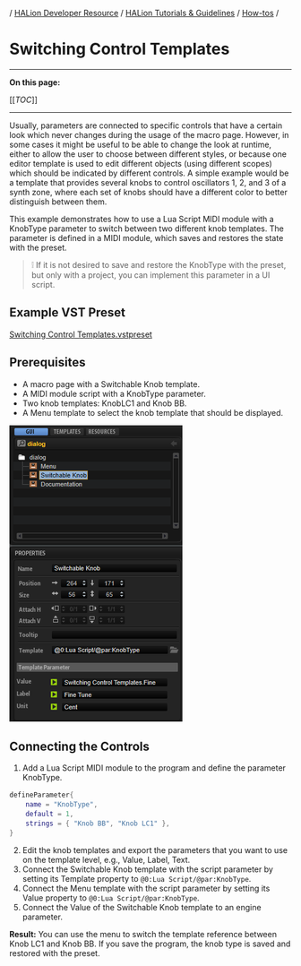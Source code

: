 / [HALion Developer Resource](../../HALion-Developer-Resource.md) / [HALion Tutorials & Guidelines](./HALion-Tutorials-Guidelines.md) / [How-tos](./How-tos.md) /

# Switching Control Templates

---

**On this page:**

[[_TOC_]]

---

Usually, parameters are connected to specific controls that have a certain look which never changes during the usage of the macro page. However, in some cases it might be useful to be able to change the look at runtime, either to allow the user to choose between different styles, or because one editor template is used to edit different objects (using different scopes) which should be indicated by different controls. A simple example would be a template that provides several knobs to control oscillators 1, 2, and 3 of a synth zone, where each set of knobs should have a different color to better distinguish between them.

This example demonstrates how to use a Lua Script MIDI module with a KnobType parameter to switch between two different knob templates. The parameter is defined in a MIDI module, which saves and restores the state with the preset. 

>&#10069; If it is not desired to save and restore the KnobType with the preset, but only with a project, you can implement this parameter in a UI script.

## Example VST Preset

[Switching Control Templates.vstpreset](../vstpresets/Switching%20Control%20Templates.vstpreset)

## Prerequisites

* A macro page with a Switchable Knob template.
* A MIDI module script with a KnobType parameter.
* Two knob templates: KnobLC1 and Knob BB.
* A Menu template to select the knob template that should be displayed.

![Switcing Control Templates GUI Tree](../images/Switching-Control-Templates-GUI-Tree.png)

## Connecting the Controls

1. Add a Lua Script MIDI module to the program and define the parameter KnobType.

```lua
defineParameter{
    name = "KnobType",
    default = 1,
    strings = { "Knob BB", "Knob LC1" },
}
```

2. Edit the knob templates and export the parameters that you want to use on the template level, e.g., Value, Label, Text.
2. Connect the Switchable Knob template with the script parameter by setting its Template property to ``@0:Lua Script/@par:KnobType``.
2. Connect the Menu template with the script parameter by setting its Value property to ``@0:Lua Script/@par:KnobType``.
2. Connect the Value of the Switchable Knob template to an engine parameter.

**Result:** You can use the menu to switch the template reference between Knob LC1 and Knob BB. If you save the program,
the knob type is saved and restored with the preset.
